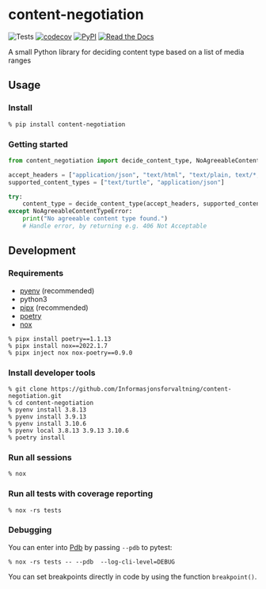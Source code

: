 # content-negotiation

![Tests](https://github.com/Informasjonsforvaltning/content-negotiation/workflows/Tests/badge.svg)
[![codecov](https://codecov.io/gh/Informasjonsforvaltning/content-negotiation/branch/master/graph/badge.svg)](https://codecov.io/gh/Informasjonsforvaltning/content-negotiation)
[![PyPI](https://img.shields.io/pypi/v/content-negotiation.svg)](https://pypi.org/project/content-negotiation/)
[![Read the Docs](https://readthedocs.org/projects/content-negotiation/badge/)](https://content-negotiation.readthedocs.io/)

A small Python library for deciding content type based on a list of media ranges

## Usage

### Install

```Shell
% pip install content-negotiation
```

### Getting started

```Python
from content_negotiation import decide_content_type, NoAgreeableContentTypeError

accept_headers = ["application/json", "text/html", "text/plain, text/*;q=0.8"]
supported_content_types = ["text/turtle", "application/json"]

try:
    content_type = decide_content_type(accept_headers, supported_content_types)
except NoAgreeableContentTypeError:
    print("No agreeable content type found.")
    # Handle error, by returning e.g. 406 Not Acceptable
```

## Development

### Requirements

- [pyenv](https://github.com/pyenv/pyenv) (recommended)
- python3
- [pipx](https://github.com/pipxproject/pipx) (recommended)
- [poetry](https://python-poetry.org/)
- [nox](https://nox.thea.codes/en/stable/)

```Shell
% pipx install poetry==1.1.13
% pipx install nox==2022.1.7
% pipx inject nox nox-poetry==0.9.0
```

### Install developer tools

```Shell
% git clone https://github.com/Informasjonsforvaltning/content-negotiation.git
% cd content-negotiation
% pyenv install 3.8.13
% pyenv install 3.9.13
% pyenv install 3.10.6
% pyenv local 3.8.13 3.9.13 3.10.6
% poetry install
```

### Run all sessions

```Shell
% nox
```

### Run all tests with coverage reporting

```Shell
% nox -rs tests
```

### Debugging

You can enter into [Pdb](https://docs.python.org/3/library/pdb.html) by passing `--pdb` to pytest:

```Shell
% nox -rs tests -- --pdb  --log-cli-level=DEBUG
```

You can set breakpoints directly in code by using the function `breakpoint()`.
